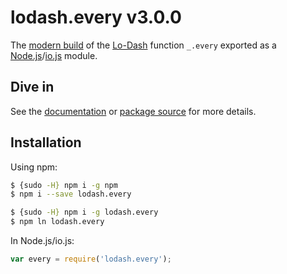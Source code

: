 # lodash.every v3.0.0

The [modern build](https://github.com/lodash/lodash/wiki/Build-Differences) of the [Lo-Dash](https://lodash.com/) function `_.every` exported as a [Node.js](http://nodejs.org/)/[io.js](https://iojs.org/) module.

## Dive in

See the [documentation](https://lodash.com/docs#every) or [package source](https://github.com/lodash/lodash/blob/3.0.0-npm-packages/lodash.every/index.js) for more details.

## Installation

Using npm:

```bash
$ {sudo -H} npm i -g npm
$ npm i --save lodash.every

$ {sudo -H} npm i -g lodash.every
$ npm ln lodash.every
```

In Node.js/io.js:

```js
var every = require('lodash.every');
```
